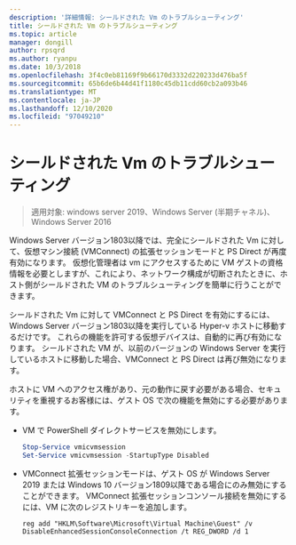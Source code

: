 ```yaml
---
description: '詳細情報: シールドされた Vm のトラブルシューティング'
title: シールドされた Vm のトラブルシューティング
ms.topic: article
manager: dongill
author: rpsqrd
ms.author: ryanpu
ms.date: 10/3/2018
ms.openlocfilehash: 3f4c0eb81169f9b66170d3332d220233d476ba5f
ms.sourcegitcommit: 65b6de6b44d41f1180c45db11cdd60cb2a093b46
ms.translationtype: MT
ms.contentlocale: ja-JP
ms.lasthandoff: 12/10/2020
ms.locfileid: "97049210"
---
```

# <a name="troubleshoot-shielded-vms"></a>シールドされた Vm のトラブルシューティング

>適用対象: windows server 2019、Windows Server (半期チャネル)、Windows Server 2016

Windows Server バージョン1803以降では、完全にシールドされた Vm に対して、仮想マシン接続 (VMConnect) の拡張セッションモードと PS Direct が再度有効になります。 仮想化管理者は vm にアクセスするために VM ゲストの資格情報を必要としますが、これにより、ネットワーク構成が切断されたときに、ホスト側がシールドされた VM のトラブルシューティングを簡単に行うことができます。

シールドされた Vm に対して VMConnect と PS Direct を有効にするには、Windows Server バージョン1803以降を実行している Hyper-v ホストに移動するだけです。 これらの機能を許可する仮想デバイスは、自動的に再び有効になります。 シールドされた VM が、以前のバージョンの Windows Server を実行しているホストに移動した場合、VMConnect と PS Direct は再び無効になります。

ホストに VM へのアクセス権があり、元の動作に戻す必要がある場合、セキュリティを重視するお客様には、ゲスト OS で次の機能を無効にする必要があります。

- VM で PowerShell ダイレクトサービスを無効にします。

  ```powershell
  Stop-Service vmicvmsession
  Set-Service vmicvmsession -StartupType Disabled
  ```

- VMConnect 拡張セッションモードは、ゲスト OS が Windows Server 2019 または Windows 10 バージョン1809以降である場合にのみ無効にすることができます。 VMConnect 拡張セッションコンソール接続を無効にするには、VM に次のレジストリキーを追加します。

  ```
  reg add "HKLM\Software\Microsoft\Virtual Machine\Guest" /v DisableEnhancedSessionConsoleConnection /t REG_DWORD /d 1
  ```
